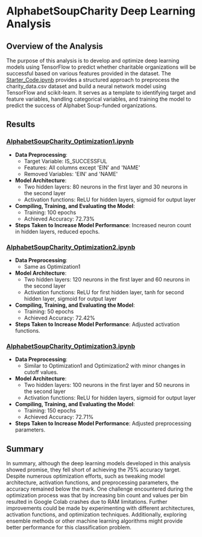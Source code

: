 # AlphabetSoupCharity Deep Learning Analysis

## Overview of the Analysis
The purpose of this analysis is to develop and optimize deep learning models using TensorFlow to predict whether charitable organizations will be successful based on various features provided in the dataset. The [Starter_Code.ipynb](Starter_Code.ipynb) provides a structured approach to preprocess the charity_data.csv dataset and build a neural network model using TensorFlow and scikit-learn. It serves as a template to identifying target and feature variables, handling categorical variables, and training the model to predict the success of Alphabet Soup-funded organizations.

## Results

### [AlphabetSoupCharity_Optimization1.ipynb](AlphabetSoupCharity_Optimization1.ipynb)
- **Data Preprocessing**:
  - Target Variable: IS_SUCCESSFUL
  - Features: All columns except 'EIN' and 'NAME'
  - Removed Variables: 'EIN' and 'NAME'
- **Model Architecture**:
  - Two hidden layers: 80 neurons in the first layer and 30 neurons in the second layer
  - Activation functions: ReLU for hidden layers, sigmoid for output layer
- **Compiling, Training, and Evaluating the Model**:
  - Training: 100 epochs
  - Achieved Accuracy: 72.73%
- **Steps Taken to Increase Model Performance**: Increased neuron count in hidden layers, reduced epochs.

### [AlphabetSoupCharity_Optimization2.ipynb](AlphabetSoupCharity_Optimization2.ipynb)
- **Data Preprocessing**:
  - Same as Optimization1
- **Model Architecture**:
  - Two hidden layers: 120 neurons in the first layer and 60 neurons in the second layer
  - Activation functions: ReLU for first hidden layer, tanh for second hidden layer, sigmoid for output layer
- **Compiling, Training, and Evaluating the Model**:
  - Training: 50 epochs
  - Achieved Accuracy: 72.42%
- **Steps Taken to Increase Model Performance**: Adjusted activation functions.

### [AlphabetSoupCharity_Optimization3.ipynb](AlphabetSoupCharity_Optimization3.ipynb)
- **Data Preprocessing**:
  - Similar to Optimization1 and Optimization2 with minor changes in cutoff values.
- **Model Architecture**:
  - Two hidden layers: 100 neurons in the first layer and 50 neurons in the second layer
  - Activation functions: ReLU for hidden layers, sigmoid for output layer
- **Compiling, Training, and Evaluating the Model**:
  - Training: 150 epochs
  - Achieved Accuracy: 72.71%
- **Steps Taken to Increase Model Performance**: Adjusted preprocessing parameters.

## Summary
In summary, although the deep learning models developed in this analysis showed promise, they fell short of achieving the 75% accuracy target. Despite numerous optimization efforts, such as tweaking model architecture, activation functions, and preprocessing parameters, the accuracy remained below the mark. One challenge encountered during the optimization process was that by increasing bin count and values per bin resulted in Google Colab crashes due to RAM limitations. Further improvements could be made by experimenting with different architectures, activation functions, and optimization techniques. Additionally, exploring ensemble methods or other machine learning algorithms might provide better performance for this classification problem.
